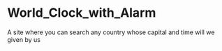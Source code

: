 # World_Clock_with_Alarm
A site where you can search any country whose capital and time will we given by us
